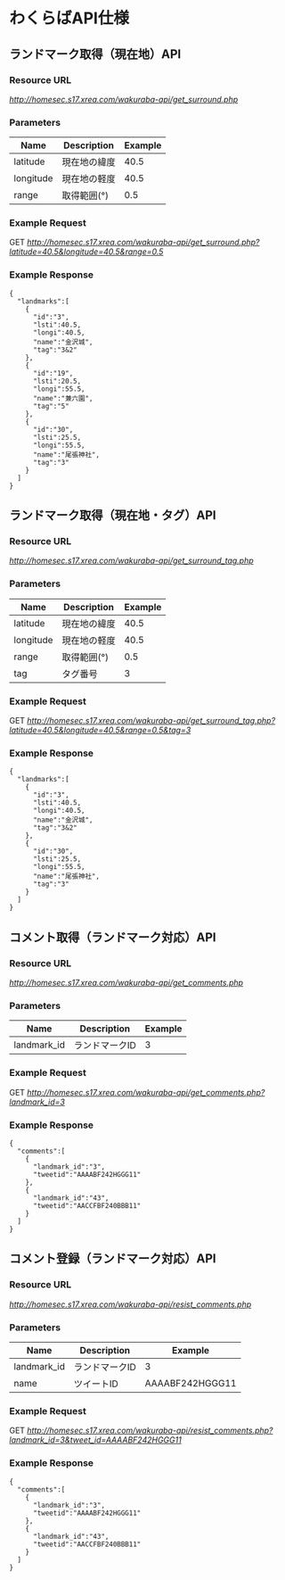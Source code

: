 # わくらばAPI仕様

## ランドマーク取得（現在地）API
### Resource URL
*http://homesec.s17.xrea.com/wakuraba-api/get_surround.php*
### Parameters
|Name|Description|Example|
|-|-|-|
|latitude|現在地の緯度|40.5|
|longitude|現在地の軽度|40.5|
|range|取得範囲(°)|0.5|
### Example Request
GET *http://homesec.s17.xrea.com/wakuraba-api/get_surround.php?latitude=40.5&longitude=40.5&range=0.5*
### Example Response
```
{
  "landmarks":[
    {
      "id":"3",
      "lsti":40.5,
      "longi":40.5,
      "name":"金沢城",
      "tag":"3&2"
    },
    {
      "id":"19",
      "lsti":20.5,
      "longi":55.5,
      "name":"兼六園",
      "tag":"5"      
    },
    {
      "id":"30",
      "lsti":25.5,
      "longi":55.5,
      "name":"尾張神社",
      "tag":"3"      
    }
  ]
}
```


## ランドマーク取得（現在地・タグ）API
### Resource URL
*http://homesec.s17.xrea.com/wakuraba-api/get_surround_tag.php*
### Parameters
|Name|Description|Example|
|-|-|-|
|latitude|現在地の緯度|40.5|
|longitude|現在地の軽度|40.5|
|range|取得範囲(°)|0.5|
|tag|タグ番号|3|
### Example Request
GET *http://homesec.s17.xrea.com/wakuraba-api/get_surround_tag.php?latitude=40.5&longitude=40.5&range=0.5&tag=3*
### Example Response
```
{
  "landmarks":[
    {
      "id":"3",
      "lsti":40.5,
      "longi":40.5,
      "name":"金沢城",
      "tag":"3&2"
    },
    {
      "id":"30",
      "lsti":25.5,
      "longi":55.5,
      "name":"尾張神社",
      "tag":"3"      
    }
  ]
}
```


## コメント取得（ランドマーク対応）API
### Resource URL
*http://homesec.s17.xrea.com/wakuraba-api/get_comments.php*
### Parameters
|Name|Description|Example|
|-|-|-|
|landmark_id|ランドマークID|3|
### Example Request
GET *http://homesec.s17.xrea.com/wakuraba-api/get_comments.php?landmark_id=3*
### Example Response
```
{
  "comments":[
    {
      "landmark_id":"3",
      "tweetid":"AAAABF242HGGG11"
    },
    {
      "landmark_id":"43",
      "tweetid":"AACCFBF240BBB11"  
    }
  ]
}
```


## コメント登録（ランドマーク対応）API
### Resource URL
*http://homesec.s17.xrea.com/wakuraba-api/resist_comments.php*
### Parameters
|Name|Description|Example|
|-|-|-|
|landmark_id|ランドマークID|3|
|name|ツイートID|AAAABF242HGGG11|
### Example Request
GET *http://homesec.s17.xrea.com/wakuraba-api/resist_comments.php?landmark_id=3&tweet_id=AAAABF242HGGG11*
### Example Response
```
{
  "comments":[
    {
      "landmark_id":"3",
      "tweetid":"AAAABF242HGGG11"
    },
    {
      "landmark_id":"43",
      "tweetid":"AACCFBF240BBB11"  
    }
  ]
}
```
